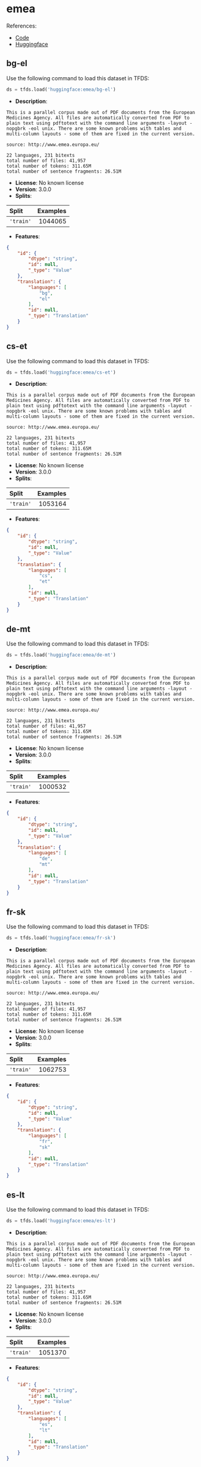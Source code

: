 # emea

References:

*   [Code](https://github.com/huggingface/datasets/blob/master/datasets/emea)
*   [Huggingface](https://huggingface.co/datasets/emea)


## bg-el


Use the following command to load this dataset in TFDS:

```python
ds = tfds.load('huggingface:emea/bg-el')
```

*   **Description**:

```
This is a parallel corpus made out of PDF documents from the European Medicines Agency. All files are automatically converted from PDF to plain text using pdftotext with the command line arguments -layout -nopgbrk -eol unix. There are some known problems with tables and multi-column layouts - some of them are fixed in the current version.

source: http://www.emea.europa.eu/

22 languages, 231 bitexts
total number of files: 41,957
total number of tokens: 311.65M
total number of sentence fragments: 26.51M
```

*   **License**: No known license
*   **Version**: 3.0.0
*   **Splits**:

Split  | Examples
:----- | -------:
`'train'` | 1044065

*   **Features**:

```json
{
    "id": {
        "dtype": "string",
        "id": null,
        "_type": "Value"
    },
    "translation": {
        "languages": [
            "bg",
            "el"
        ],
        "id": null,
        "_type": "Translation"
    }
}
```



## cs-et


Use the following command to load this dataset in TFDS:

```python
ds = tfds.load('huggingface:emea/cs-et')
```

*   **Description**:

```
This is a parallel corpus made out of PDF documents from the European Medicines Agency. All files are automatically converted from PDF to plain text using pdftotext with the command line arguments -layout -nopgbrk -eol unix. There are some known problems with tables and multi-column layouts - some of them are fixed in the current version.

source: http://www.emea.europa.eu/

22 languages, 231 bitexts
total number of files: 41,957
total number of tokens: 311.65M
total number of sentence fragments: 26.51M
```

*   **License**: No known license
*   **Version**: 3.0.0
*   **Splits**:

Split  | Examples
:----- | -------:
`'train'` | 1053164

*   **Features**:

```json
{
    "id": {
        "dtype": "string",
        "id": null,
        "_type": "Value"
    },
    "translation": {
        "languages": [
            "cs",
            "et"
        ],
        "id": null,
        "_type": "Translation"
    }
}
```



## de-mt


Use the following command to load this dataset in TFDS:

```python
ds = tfds.load('huggingface:emea/de-mt')
```

*   **Description**:

```
This is a parallel corpus made out of PDF documents from the European Medicines Agency. All files are automatically converted from PDF to plain text using pdftotext with the command line arguments -layout -nopgbrk -eol unix. There are some known problems with tables and multi-column layouts - some of them are fixed in the current version.

source: http://www.emea.europa.eu/

22 languages, 231 bitexts
total number of files: 41,957
total number of tokens: 311.65M
total number of sentence fragments: 26.51M
```

*   **License**: No known license
*   **Version**: 3.0.0
*   **Splits**:

Split  | Examples
:----- | -------:
`'train'` | 1000532

*   **Features**:

```json
{
    "id": {
        "dtype": "string",
        "id": null,
        "_type": "Value"
    },
    "translation": {
        "languages": [
            "de",
            "mt"
        ],
        "id": null,
        "_type": "Translation"
    }
}
```



## fr-sk


Use the following command to load this dataset in TFDS:

```python
ds = tfds.load('huggingface:emea/fr-sk')
```

*   **Description**:

```
This is a parallel corpus made out of PDF documents from the European Medicines Agency. All files are automatically converted from PDF to plain text using pdftotext with the command line arguments -layout -nopgbrk -eol unix. There are some known problems with tables and multi-column layouts - some of them are fixed in the current version.

source: http://www.emea.europa.eu/

22 languages, 231 bitexts
total number of files: 41,957
total number of tokens: 311.65M
total number of sentence fragments: 26.51M
```

*   **License**: No known license
*   **Version**: 3.0.0
*   **Splits**:

Split  | Examples
:----- | -------:
`'train'` | 1062753

*   **Features**:

```json
{
    "id": {
        "dtype": "string",
        "id": null,
        "_type": "Value"
    },
    "translation": {
        "languages": [
            "fr",
            "sk"
        ],
        "id": null,
        "_type": "Translation"
    }
}
```



## es-lt


Use the following command to load this dataset in TFDS:

```python
ds = tfds.load('huggingface:emea/es-lt')
```

*   **Description**:

```
This is a parallel corpus made out of PDF documents from the European Medicines Agency. All files are automatically converted from PDF to plain text using pdftotext with the command line arguments -layout -nopgbrk -eol unix. There are some known problems with tables and multi-column layouts - some of them are fixed in the current version.

source: http://www.emea.europa.eu/

22 languages, 231 bitexts
total number of files: 41,957
total number of tokens: 311.65M
total number of sentence fragments: 26.51M
```

*   **License**: No known license
*   **Version**: 3.0.0
*   **Splits**:

Split  | Examples
:----- | -------:
`'train'` | 1051370

*   **Features**:

```json
{
    "id": {
        "dtype": "string",
        "id": null,
        "_type": "Value"
    },
    "translation": {
        "languages": [
            "es",
            "lt"
        ],
        "id": null,
        "_type": "Translation"
    }
}
```


